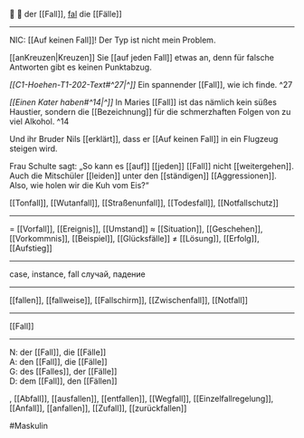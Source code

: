 🍂 🔵 der [[Fall]], [fal](https://youglish.com/pronounce/Fall/german)
die [[Fälle]]

---

NIC: [[Auf keinen Fall]]! Der Typ ist nicht mein Problem.

[[anKreuzen|Kreuzen]] Sie [[auf jeden Fall]] etwas an, denn für falsche Antworten gibt es keinen Punktabzug.

_[[C1-Hoehen-T1-202-Text#^27|^]]_ Ein spannender [[Fall]], wie ich finde. ^27

_[[Einen Kater haben#^14|^]]_ In Maries [[Fall]] ist das nämlich kein süßes Haustier, sondern die [[Bezeichnung]] für die schmerzhaften Folgen von zu viel Alkohol. ^14

Und ihr Bruder Nils [[erklärt]], dass er [[Auf keinen Fall]] in ein Flugzeug steigen wird.

Frau Schulte sagt: „So kann es [[auf]] [[jeden]] [[Fall]] nicht [[weitergehen]]. Auch die Mitschüler [[leiden]] unter den [[ständigen]] [[Aggressionen]]. Also, wie holen wir die Kuh vom Eis?“

[[Tonfall]], [[Wutanfall]], [[Straßenunfall]], [[Todesfall]], [[Notfallschutz]]

---

= [[Vorfall]], [[Ereignis]], [[Umstand]]
≈ [[Situation]], [[Geschehen]], [[Vorkommnis]], [[Beispiel]], [[Glücksfälle]]
≠ [[Lösung]], [[Erfolg]], [[Aufstieg]]

---

case, instance, fall
случай, падение

---

[[fallen]], [[fallweise]], [[Fallschirm]], [[Zwischenfall]], [[Notfall]]

---

[[Fall]]

---

N: der [[Fall]], die [[Fälle]]  
A: den [[Fall]], die [[Fälle]]  
G: des [[Falles]], der [[Fälle]]  
D: dem [[Fall]], den [[Fällen]]

, [[Abfall]], [[ausfallen]], [[entfallen]], [[Wegfall]], [[Einzelfallregelung]], [[Anfall]], [[anfallen]], [[Zufall]], [[zurückfallen]]

#Maskulin
